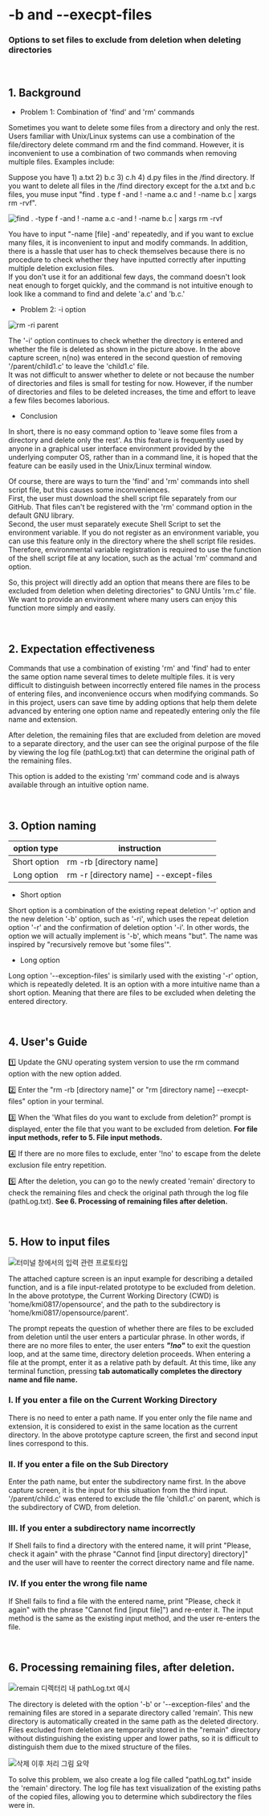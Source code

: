 # -b and --execpt-files

### Options to set files to exclude from deletion when deleting directories

<br>

## 1. Background

- Problem 1: Combination of 'find' and 'rm' commands  

 Sometimes you want to delete some files from a directory and only the rest. Users familiar with Unix/Linux systems can use a combination of the file/directory delete command rm and the find command. However, it is inconvenient to use a combination of two commands when removing multiple files. Examples include:  
    
 Suppose you have 1) a.txt 2) b.c 3) c.h 4) d.py files in the /find directory.
If you want to delete all files in the /find directory except for the a.txt and b.c files, you muse input "find . type f -and ! -name a.c and ! -name b.c | xargs rm -rvf".  

![find . -type f -and ! -name a.c -and ! -name b.c | xargs rm -rvf ](/imgs/1find_rm.png "find . -type f -and ! -name a.c -and ! -name b.c | xargs rm -rvf ")

 You have to input "-name [file] -and' repeatedly, and if you want to exclue many files, it is inconvenient to input and modify commands. In addition, there is a hassle that user has to check themselves because there is no procedure to check whether they have inputted correctly after inputting multiple deletion exclusion files.  
 If you don't use it for an additional few days, the command doesn't look neat enough to forget quickly, and the command is not intuitive enough to look like a command to find and delete 'a.c' and 'b.c.'  

- Problem 2: -i option

![rm -ri parent](/imgs/2rm_ri.png "rm -ri parent")

 The '-i' option continues to check whether the directory is entered and whether the file is deleted as shown in the picture above. In the above capture screen, n(no) was entered in the second question of removing '/parent/child1.c' to leave the 'child1.c' file.  
 It was not difficult to answer whether to delete or not because the number of directories and files is small for testing for now. However, if the number of directories and files to be deleted increases, the time and effort to leave a few files becomes laborious.  

- Conclusion

 In short, there is no easy command option to 'leave some files from a directory and delete only the rest'. As this feature is frequently used by anyone in a graphical user interface environment provided by the underlying computer OS, rather than in a command line, it is hoped that the feature can be easily used in the Unix/Linux terminal window.  

 Of course, there are ways to turn the 'find' and 'rm' commands into shell script file, but this causes some inconveniences.  
 First, the user must download the shell script file separately from our GitHub. That files can't be registered with the 'rm' command option in the default GNU library.  
 Second, the user must separately execute Shell Script to set the environment variable. If you do not register as an environment variable, you can use this feature only in the directory where the shell script file resides. Therefore, environmental variable registration is required to use the function of the shell script file at any location, such as the actual 'rm' command and option.

 So, this project will directly add an option that means there are files to be excluded from deletion when deleting directories" to GNU Untils 'rm.c' file. We want to provide an environment where many users can enjoy this function more simply and easily.

<br>

## 2. Expectation effectiveness

Commands that use a combination of existing 'rm' and 'find' had to enter the same option name several times to delete multiple files. it is very difficult to distinguish between incorrectly entered file names in the process of entering files, and inconvenience occurs when modifying commands. So in this project, users can save time by adding options that help them delete advanced by entering one option name and repeatedly entering only the file name and extension.  

 After deletion, the remaining files that are excluded from deletion are moved to a separate directory, and the user can see the original purpose of the file by viewing the log file (pathLog.txt) that can determine the original path of the remaining files.  

 This option is added to the existing 'rm' command code and is always available through an intuitive option name.  

<br>

## 3. Option naming

| option type      | instruction                           |
| :----------: | ------------------------------ |
| Short option | rm -rb [directory name]               |
| Long option  | rm -r [directory name] --except-files |

- Short option

 Short option is a combination of the existing repeat deletion '-r' option and the new deletion '-b' option, such as '-ri', which uses the repeat deletion option '-r' and the confirmation of deletion option '-i'. In other words, the option we will actually implement is '-b', which means "but". The name was inspired by "recursively remove but 'some files'".

- Long option

 Long option '--exception-files' is similarly used with the existing '-r' option, which is repeatedly deleted. It is an option with a more intuitive name than a short option. Meaning that there are files to be excluded when deleting the entered directory.

<br>

## 4. User's Guide

1️⃣  Update the GNU operating system version to use the rm command option with the new option added.

2️⃣  Enter the "rm -rb [directory name]" or "rm [directory name] --execpt-files" option in your terminal.

3️⃣  When the 'What files do you want to exclude from deletion?' prompt is displayed, enter the file that you want to be excluded from deletion. **For file input methods, refer to 5. File input methods.**

4️⃣  If there are no more files to exclude, enter '!no' to escape from the delete exclusion file entry repetition.

5️⃣  After the deletion, you can go to the newly created 'remain' directory to check the remaining files and check the original path through the log file (pathLog.txt). **See 6. Processing of remaining files after deletion.**

<br>

## 5. How to input files

![터미널 창에서의 입력 관련 프로토타입](/imgs/3prototype.png "터미널 창에서의 입력 관련 프로토타입")

 The attached capture screen is an input example for describing a detailed function, and is a file input-related prototype to be excluded from deletion. In the above prototype, the Current Working Directory (CWD) is 'home/kmi0817/opensource', and the path to the subdirectory is 'home/kmi0817/opensource/parent'.

 The prompt repeats the question of whether there are files to be excluded from deletion until the user enters a particular phrase. In other words, if there are no more files to enter, the user enters ***"!no"*** to exit the question loop, and at the same time, directory deletion proceeds. When entering a file at the prompt, enter it as a relative path by default. At this time, like any terminal function, pressing **tab automatically completes the directory name and file name.**

### I. If you enter a file on the Current Working Directory

 There is no need to enter a path name. If you enter only the file name and extension, it is considered to exist in the same location as the current directory. In the above prototype capture screen, the first and second input lines correspond to this.

### II.	If you enter a file on the Sub Directory

 Enter the path name, but enter the subdirectory name first. In the above capture screen, it is the input for this situation from the third input. '/parent/child.c' was entered to exclude the file 'child1.c' on parent, which is the subdirectory of CWD, from deletion.

### III. If you enter a subdirectory name incorrectly

 If Shell fails to find a directory with the entered name, it will print "Please, check it again" with the phrase "Cannot find [input directory] directory]" and the user will have to reenter the correct directory name and file name.

### IV.	If you enter the wrong file name

 If Shell fails to find a file with the entered name, print "Please, check it again" with the phrase "Cannot find [input file]") and re-enter it. The input method is the same as the existing input method, and the user re-enters the file.

<br>

## 6. Processing remaining files, after deletion.

![remain 디렉터리 내 pathLog.txt 예시](/imgs/4pathLog.png "remain 디렉터리 내 pathLog.txt 예시")

 The directory is deleted with the option '-b' or '--exception-files' and the remaining files are stored in a separate directory called 'remain'. This new directory is automatically created in the same path as the deleted directory. Files excluded from deletion are temporarily stored in the "remain" directory without distinguishing the existing upper and lower paths, so it is difficult to distinguish them due to the mixed structure of the files.

![삭제 이후 처리 그림 요약 ](/imgs/5remain.png "삭제 이후 처리 그림 요약 ")

 To solve this problem, we also create a log file called "pathLog.txt" inside the 'remain' directory. The log file has text visualization of the existing paths of the copied files, allowing you to determine which subdirectory the files were in.
